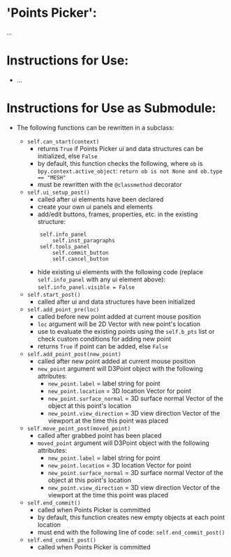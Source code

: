# 'Points Picker':

...

# Instructions for Use:

* ...

# Instructions for Use as Submodule:

* The following functions can be rewritten in a subclass:

    * `self.can_start(context)`
        * returns `True` if Points Picker ui and data structures can be initialized, else `False`
        * by default, this function checks the following, where `ob` is `bpy.context.active_object`: `return ob is not None and ob.type == "MESH"`
        * must be rewritten with the `@classmethod` decorator
    * `self.ui_setup_post()`
        * called after ui elements have been declared
        * create your own ui panels and elements
        * add/edit buttons, frames, properties, etc. in the existing structure:
        ```
            self.info_panel
                self.inst_paragraphs
            self.tools_panel
                self.commit_button
                self.cancel_button
        ```
        * hide existing ui elements with the following code (replace `self.info_panel` with any ui element above): `self.info_panel.visible = False`
    * `self.start_post()`
        * called after ui and data structures have been initialized
    * `self.add_point_pre(loc)`
        * called before new point added at current mouse position
        * `loc` argument will be 2D Vector with new point's location
        * use to evaluate the existing points using the `self.b_pts` list or check custom conditions for adding new point
        * returns `True` if point can be added, else `False`
    * `self.add_point_post(new_point)`
        * called after new point added at current mouse position
        * `new_point` argument will D3Point object with the following attributes:
            * `new_point.label` = label string for point
            * `new_point.location` = 3D location Vector for point
            * `new_point.surface_normal` = 3D surface normal Vector of the object at this point's location
            * `new_point.view_direction` = 3D view direction Vector of the viewport at the time this point was placed
    * `self.move_point_post(moved_point)`
        * called after grabbed point has been placed
        * `moved_point` argument will D3Point object with the following attributes:
            * `new_point.label` = label string for point
            * `new_point.location` = 3D location Vector for point
            * `new_point.surface_normal` = 3D surface normal Vector of the object at this point's location
            * `new_point.view_direction` = 3D view direction Vector of the viewport at the time this point was placed
    * `self.end_commit()`
        * called when Points Picker is committed
        * by default, this function creates new empty objects at each point location
        * must end with the following line of code: `self.end_commit_post()`
    * `self.end_commit_post()`
        * called when Points Picker is committed
